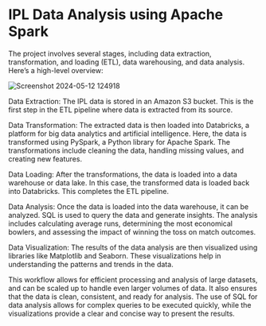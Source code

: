 # IPL Data Analysis using Apache Spark

The project involves several stages, including data extraction, transformation, and loading (ETL), data warehousing, and data analysis. Here’s a high-level overview:

![Screenshot 2024-05-12 124918](https://github.com/code-red-Marshall/IPL-Data-Pipeline-/assets/82904501/512c2fd4-57b6-45d1-a677-10c5d3673e80)



Data Extraction: The IPL data is stored in an Amazon S3 bucket. This is the first step in the ETL pipeline where data is extracted from its source.

Data Transformation: The extracted data is then loaded into Databricks, a platform for big data analytics and artificial intelligence. 
Here, the data is transformed using PySpark, a Python library for Apache Spark. The transformations include cleaning the data, handling missing values, and creating new features.

Data Loading: After the transformations, the data is loaded into a data warehouse or data lake. In this case, the transformed data is loaded back into Databricks. This completes the ETL pipeline.

Data Analysis: Once the data is loaded into the data warehouse, it can be analyzed. SQL is used to query the data and generate insights. 
The analysis includes calculating average runs, determining the most economical bowlers, and assessing the impact of winning the toss on match outcomes.

Data Visualization: The results of the data analysis are then visualized using libraries like Matplotlib and Seaborn. These visualizations help in understanding the patterns and trends in the data.

This workflow allows for efficient processing and analysis of large datasets, and can be scaled up to handle even larger volumes of data.
It also ensures that the data is clean, consistent, and ready for analysis. 
The use of SQL for data analysis allows for complex queries to be executed quickly, while the visualizations provide a clear and concise way to present the results.
